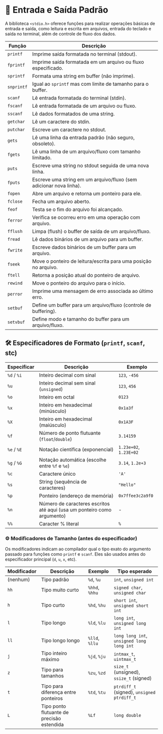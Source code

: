 # 📂 Entrada e Saída Padrão

A biblioteca `<stdio.h>` oferece funções para realizar operações básicas de entrada e saída, como leitura e escrita em arquivos, entrada do teclado e saída no terminal, além de controle de fluxo dos dados.

| Função | Descrição |
| --- | --- |
| `printf` | Imprime saída formatada no terminal (stdout). |
| `fprintf` | Imprime saída formatada em um arquivo ou fluxo especificado. |
| `sprintf` | Formata uma string em buffer (não imprime). |
| `snprintf` | Igual ao `sprintf` mas com limite de tamanho para o buffer. |
| `scanf` | Lê entrada formatada do terminal (stdin). |
| `fscanf` | Lê entrada formatada de um arquivo ou fluxo. |
| `sscanf` | Lê dados formatados de uma string. |
| `getchar` | Lê um caractere do stdin. |
| `putchar` | Escreve um caractere no stdout. |
| `gets` | Lê uma linha da entrada padrão (não seguro, obsoleto). |
| `fgets` | Lê uma linha de um arquivo/fluxo com tamanho limitado. |
| `puts` | Escreve uma string no stdout seguida de uma nova linha. |
| `fputs` | Escreve uma string em um arquivo/fluxo (sem adicionar nova linha). |
| `fopen` | Abre um arquivo e retorna um ponteiro para ele. |
| `fclose` | Fecha um arquivo aberto. |
| `feof` | Testa se o fim do arquivo foi alcançado. |
| `ferror` | Verifica se ocorreu erro em uma operação com arquivo. |
| `fflush` | Limpa (flush) o buffer de saída de um arquivo/fluxo. |
| `fread` | Lê dados binários de um arquivo para um buffer. |
| `fwrite` | Escreve dados binários de um buffer para um arquivo. |
| `fseek` | Move o ponteiro de leitura/escrita para uma posição no arquivo. |
| `ftell` | Retorna a posição atual do ponteiro de arquivo. |
| `rewind` | Move o ponteiro do arquivo para o início. |
| `perror` | Imprime uma mensagem de erro associada ao último erro. |
| `setbuf` | Define um buffer para um arquivo/fluxo (controle de buffering). |
| `setvbuf` | Define modo e tamanho do buffer para um arquivo/fluxo. |

## 🛠️ Especificadores de Formato (`printf`, `scanf`, stc)

| Especificar | Descrição | Exemplo |
| --- | --- | --- |
| `%d` / `%i` | Inteiro decimal com sinal | `123`, `-456` |
| `%u` | Inteiro decimal sem sinal (`unsigned`) | `123`, `456` |
| `%o` | Inteiro em octal | `0123` |
| `%x` | Inteiro em hexadecimal (minúsculo) | `0x1a3f` |
| `%X` | Inteiro em hexadecimal (maiúsculo) | `0x1A3F` |
| `%f` | Número de ponto flutuante (`float`/`double`) | `3.14159` |
| `%e` / `%E` | Notação científica (exponencial) | `1.23e+02`, `1.23E+02` |
| `%g` / `%G` | Notação automática (escolhe entre `%f` e `%e`) | `3.14`, `1.2e+3` |
| `%c` | Caractere único | `'A'` |
| `%s` | String (sequência de caracteres) | `"Hello"` |
| `%p` | Ponteiro (endereço de memória) | `0x7ffee3c2a9f0` |
| `%n` | Número de caracteres escritos até aqui (usa um ponteiro como argumento) | - |
| `%%` | Caracter % literal | `%` |

### ⚙️ Modificadores de Tamanho (antes do especificador)

Os modificadores indicam ao compilador qual o tipo exato do argumento passado para funções como `printf` e `scanf`. Eles são usados antes do especificador principal (`d`, `u`, `x`, etc).

| Modificador | Descrição | Exemplo | Tipo esperado |
| --- | --- | --- | --- |
| (nenhum) | Tipo padrão | `%d`, `%u` | `int`, `unsigned int` |
| `hh` | Tipo muito curto | `%hhd`, `%hhu` | `signed char`, `unsigned char` |
| `h` | Tipo curto | `%hd`, `%hu` | `short int`, `unsigned short int` |
| `l` | Tipo longo | `%ld`, `%lu` | `long int`, `unsigned long int` |
| `ll` | Tipo longo longo | `%lld`, `%llu` | `long long int`, `unsigned long long int` |
| `j` | Tipo inteiro máximo | `%jd`, `%ju` | `intmax_t`, `uintmax_t` |
| `z` | Tipo para tamanhos | `%zu`, `%zd` | `size_t` (unsigned), `ssize_t` (signed) |
| `t` | Tipo para diferença entre ponteiros | `%td`, `%tu` | `ptrdiff_t` (signed), `unsigned ptrdiff_t` |
| `L` | Tipo ponto flutuante de precisão estendida | `%Lf` | `long double` |